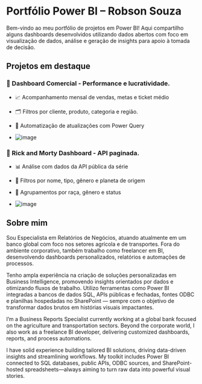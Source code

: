 # Portfólio Power BI – Robson Souza

Bem-vindo ao meu portfólio de projetos em Power BI! Aqui compartilho alguns dashboards desenvolvidos utilizando dados abertos com foco em visualização de dados, análise e geração de insights para apoio à tomada de decisão.

## Projetos em destaque

### 🛒 Dashboard Comercial - Performance e lucratividade.
- 📈 Acompanhamento mensal de vendas, metas e ticket médio
- 🗂️ Filtros por cliente, produto, categoria e região.
- 🚀 Automatização de atualizações com Power Query

- ![image](https://github.com/user-attachments/assets/f9e80133-d58c-4213-8b50-b266a8cd46b0)

### 🧪 Rick and Morty Dashboard - API paginada.
- 📊 Análise com dados da API pública da série
- 🎯 Filtros por nome, tipo, gênero e planeta de origem
- 🧬 Agrupamentos por raça, gênero e status

- ![image](https://github.com/user-attachments/assets/4f294210-042b-4364-9b06-7b7ca702154a)

## Sobre mim

Sou Especialista em Relatórios de Negócios, atuando atualmente em um banco global com foco nos setores agrícola e de transportes. Fora do ambiente corporativo, também trabalho como freelancer em BI, desenvolvendo dashboards personalizados, relatórios e automações de processos.

Tenho ampla experiência na criação de soluções personalizadas em Business Intelligence, promovendo insights orientados por dados e otimizando fluxos de trabalho. Utilizo ferramentas como Power BI integradas a bancos de dados SQL, APIs públicas e fechadas, fontes ODBC e planilhas hospedadas no SharePoint — sempre com o objetivo de transformar dados brutos em histórias visuais impactantes.

I’m a Business Reports Specialist currently working at a global bank focused on the agriculture and transportation sectors. Beyond the corporate world, I also work as a freelance BI developer, delivering customized dashboards, reports, and process automations.

I have solid experience building tailored BI solutions, driving data-driven insights and streamlining workflows. My toolkit includes Power BI connected to SQL databases, public APIs, ODBC sources, and SharePoint-hosted spreadsheets—always aiming to turn raw data into powerful visual stories.
